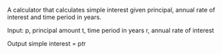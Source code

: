 A calculator that calculates simple interest given principal, annual rate of interest and time period in years.

Input: 
p, principal amount 
t, time period in years 
r, annual rate of interest

Output simple interest = p*t*r
